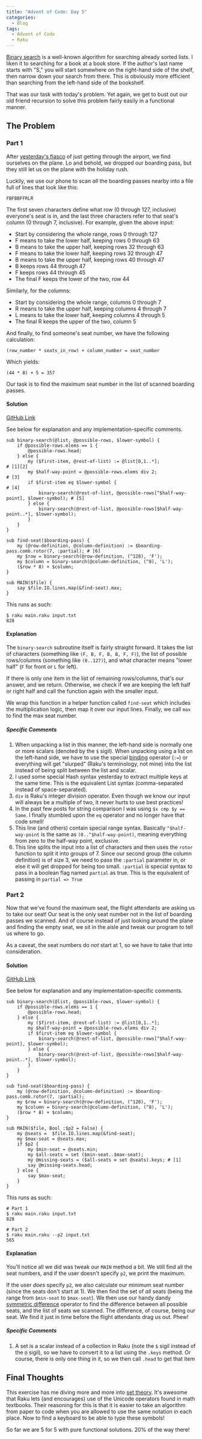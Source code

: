 ```yaml
---
title: "Advent of Code: Day 5"
categories:
  - Blog
tags:
  - Advent of Code
  - Raku
---
```


[Binary search](https://en.wikipedia.org/wiki/Binary_search_algorithm) is a well-known algorithm for searching already sorted lists. I liken it to searching for a book at a book store. If the author's last name starts with "S," you will start somewhere on the right-hand side of the shelf, then narrow down your search from there. This is obviously more efficient than searching from the left-hand side of the bookshelf.

That was our task with today's problem. Yet again, we get to bust out our old friend recursion to solve this problem fairly easily in a functional manner. 


## The Problem

### Part 1

After [yesterday's fiasco](https://aaronreidsmith.github.io/blog/advent-of-code-day-04/) of just getting through the airport, we find ourselves on the plane. Lo and behold, we dropped our boarding pass, but they still let us on the plane with the holiday rush.

Luckily, we use our phone to scan _all_ the boarding passes nearby into a file full of lines that look like this:

```
FBFBBFFRLR
```

The first seven characters define what row (0 through 127, inclusive) everyone's seat is in, and the last three characters refer to that seat's column (0 through 7, inclusive). For example, given the above input:

- Start by considering the whole range, rows 0 through 127
- F means to take the lower half, keeping rows 0 through 63
- B means to take the upper half, keeping rows 32 through 63
- F means to take the lower half, keeping rows 32 through 47
- B means to take the upper half, keeping rows 40 through 47
- B keeps rows 44 through 47
- F keeps rows 44 through 45
- The final F keeps the lower of the two, row 44

Similarly, for the columns:

- Start by considering the whole range, columns 0 through 7
- R means to take the upper half, keeping columns 4 through 7
- L means to take the lower half, keeping columns 4 through 5
- The final R keeps the upper of the two, column 5

And finally, to find someone's seat number, we have the following calculation:

```
(row_number * seats_in_row) + column_number = seat_number
```

Which yields:

```
(44 * 8) + 5 = 357
```

Our task is to find the maximum seat number in the list of scanned boarding passes.


#### Solution

[GitHub Link](https://github.com/aaronreidsmith/advent-of-code/blob/main/2020/05/raku/main.raku)

See below for explanation and any implementation-specific comments.

```
sub binary-search(@list, @possible-rows, $lower-symbol) {
    if @possible-rows.elems == 1 {
        @possible-rows.head;
    } else {
        my ($first-item, @rest-of-list) := @list[0,1..*];                                  # [1][2]
        my $half-way-point = @possible-rows.elems div 2;                                   # [3]
        if $first-item eq $lower-symbol {                                                  # [4]
            binary-search(@rest-of-list, @possible-rows[^$half-way-point], $lower-symbol); # [5]
        } else {
            binary-search(@rest-of-list, @possible-rows[$half-way-point..*], $lower-symbol);
        }
    }
}

sub find-seat($boarding-pass) {
    my (@row-definition, @column-definition) := $boarding-pass.comb.rotor(7, :partial); # [6]
    my $row = binary-search(@row-definition, (^128), 'F');
    my $column = binary-search(@column-definition, (^8), 'L');
    ($row * 8) + $column;
}

sub MAIN($file) {
    say $file.IO.lines.map(&find-seat).max;
}
```

This runs as such:

```
$ raku main.raku input.txt
828
```

#### Explanation

The `binary-search` subroutine itself is fairly straight forward. It takes the list of characters (something like `(F, B, F, B, B, F, F)`), the list of possible rows/columns (something like `(0..127)`), and what character means "lower half" (`F` for front or `L` for left).

If there is only one item in the list of remaining rows/columns, that's our answer, and we return. Otherwise, we check if we are keeping the left half or right half and call the function again with the smaller input.

We wrap this function in a helper function called `find-seat` which includes the multiplication logic, then map it over our input lines. Finally, we call `max` to find the max seat number.

##### Specific Comments

1. When unpacking a list in this manner, the left-hand side is normally one or more scalars (denoted by the `$` sigil). When unpacking using a list on the left-hand side, we have to use the special [binding](https://docs.raku.org/language/operators#index-entry-Binding_operator) operator (`:=`) or everything will get "slurped" (Raku's terminology, not mine) into the list instead of being split between the list and scalar.
2. I used some special Hash syntax yesterday to extract multiple keys at the same time. This is the equivalent List syntax (comma-separated instead of space-separated).
3. `div` is Raku's integer division operator. Even though we know our input will always be a multiple of two, it never hurts to use best practices!
4. In the past few posts for string comparison I was using `$x cmp $y == Same`. I finally stumbled upon the `eq` operator and no longer have that code smell!
5. This line (and others) contain special range syntax. Basically `^$half-way-point` is the same as `(0..^$half-way-point)`, meaning everything from zero to the half-way point, exclusive.
6. This line splits the input into a list of characters and then uses the `rotor` function to split it into groups of 7. Since our second group (the column definition) is of size 3, we need to pass the `:partial` parameter in, or else it will get dropped for being too small. `:partial` is special syntax to pass in a boolean flag named `partial` as true. This is the equivalent of passing in `partial => True`

### Part 2

Now that we've found the maximum seat, the flight attendants are asking us to take our seat! Our seat is the only seat number not in the list of boarding passes we scanned. And of course instead of just looking around the plane and finding the empty seat, we sit in the aisle and tweak our program to tell us where to go.

As a caveat, the seat numbers do _not_ start at 1, so we have to take that into consideration.

#### Solution

[GitHub Link](https://github.com/aaronreidsmith/advent-of-code/blob/main/2020/05/raku/main.raku)

See below for explanation and any implementation-specific comments.

```
sub binary-search(@list, @possible-rows, $lower-symbol) {
    if @possible-rows.elems == 1 {
        @possible-rows.head;
    } else {
        my ($first-item, @rest-of-list) := @list[0,1..*];
        my $half-way-point = @possible-rows.elems div 2;
        if $first-item eq $lower-symbol {
            binary-search(@rest-of-list, @possible-rows[^$half-way-point], $lower-symbol);
        } else {
            binary-search(@rest-of-list, @possible-rows[$half-way-point..*], $lower-symbol);
        }
    }
}

sub find-seat($boarding-pass) {
    my (@row-definition, @column-definition) := $boarding-pass.comb.rotor(7, :partial);
    my $row = binary-search(@row-definition, (^128), 'F');
    my $column = binary-search(@column-definition, (^8), 'L');
    ($row * 8) + $column;
}

sub MAIN($file, Bool :$p2 = False) {
    my @seats =  $file.IO.lines.map(&find-seat);
    my $max-seat = @seats.max;
    if $p2 {
        my $min-seat = @seats.min;
        my $all-seats = set ($min-seat..$max-seat);
        my @missing-seats = ($all-seats ⊖ set @seats).keys; # [1]
        say @missing-seats.head;
    } else {
        say $max-seat;
    }
}
```

This runs as such:

```
# Part 1
$ raku main.raku input.txt
828

# Part 2
$ raku main.raku --p2 input.txt
565
```

#### Explanation

You'll notice all we did was tweak our `MAIN` method a bit. We still find all the seat numbers, and if the user doesn't specify `p2`, we print the maximum.

If the user _does_ specify `p2`, we also calculate our minimum seat number (since the seats don't start at 1). We then find the set of _all_ seats (being the range from `$min-seat` to `$max-seat`). We then use our handy dandy [symmetric difference](https://en.wikipedia.org/wiki/Symmetric_difference) operator to find the difference between all possible seats, and the list of seats we scanned. The difference, of course, being our seat. We find it just in time before the flight attendants drag us out. Phew!

##### Specific Comments

1. A set is a scalar instead of a collection in Raku (note the `$` sigil instead of the `@` sigil), so we have to convert it to a list using the `.keys` method. Or course, there is only one thing in it, so we then call `.head` to get that item


## Final Thoughts

This exercise has me diving more and more into [set theory](https://en.wikipedia.org/wiki/Set_theory). It's awesome that Raku lets (and encourages) use of the Unicode operators found in math textbooks. Their reasoning for this is that it is easier to take an algorithm from paper to code when you are allowed to use the same notation in each place. Now to find a keyboard to be able to type these symbols!

So far we are 5 for 5 with pure functional solutions. 20% of the way there!